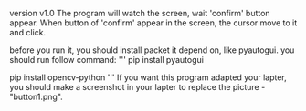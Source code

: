 version v1.0
The program will watch the screen, wait 'confirm' button appear.
When button of 'confirm' appear in the screen, the cursor move to it and click.

before you run it, you should install packet it depend on, like pyautogui.
you should run follow command:
'''
pip install pyautogui

pip install opencv-python
'''
If you want this program adapted your lapter, you should make a screenshot in your lapter to replace the picture - "button1.png".
